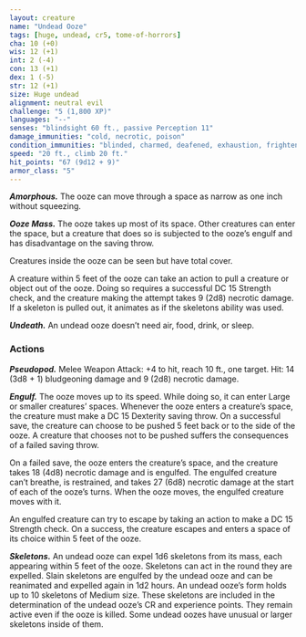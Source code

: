 ```yaml
---
layout: creature
name: "Undead Ooze"
tags: [huge, undead, cr5, tome-of-horrors]
cha: 10 (+0)
wis: 12 (+1)
int: 2 (-4)
con: 13 (+1)
dex: 1 (-5)
str: 12 (+1)
size: Huge undead
alignment: neutral evil
challenge: "5 (1,800 XP)"
languages: "--"
senses: "blindsight 60 ft., passive Perception 11"
damage_immunities: "cold, necrotic, poison"
condition_immunities: "blinded, charmed, deafened, exhaustion, frightened, poisoned, prone"
speed: "20 ft., climb 20 ft."
hit_points: "67 (9d12 + 9)"
armor_class: "5"
---
```


***Amorphous.*** The ooze can move through a space as narrow as one inch
without squeezing.

***Ooze Mass.*** The ooze takes up most of its space. Other creatures can
enter the space, but a creature that does so is subjected to the ooze’s engulf
and has disadvantage on the saving throw.

Creatures inside the ooze can be seen but have total cover.

A creature within 5 feet of the ooze can take an action to pull a creature
or object out of the ooze. Doing so requires a successful DC 15 Strength
check, and the creature making the attempt takes 9 (2d8) necrotic damage.
If a skeleton is pulled out, it animates as if the skeletons ability was used.

***Undeath.*** An undead ooze doesn’t need air, food, drink, or sleep.

### Actions

***Pseudopod.*** Melee Weapon Attack: +4 to hit, reach 10 ft., one target.
Hit: 14 (3d8 + 1) bludgeoning damage and 9 (2d8) necrotic damage.

***Engulf.*** The ooze moves up to its speed. While doing so, it can enter
Large or smaller creatures’ spaces. Whenever the ooze enters a creature’s
space, the creature must make a DC 15 Dexterity saving throw.
On a successful save, the creature can choose to be pushed 5 feet back
or to the side of the ooze. A creature that chooses not to be pushed suffers the consequences of a failed saving throw.

On a failed save, the ooze enters the creature’s space, and the creature
takes 18 (4d8) necrotic damage and is engulfed. The engulfed creature
can’t breathe, is restrained, and takes 27 (6d8) necrotic damage at the start
of each of the ooze’s turns. When the ooze moves, the engulfed creature
moves with it.

An engulfed creature can try to escape by taking an action to make a
DC 15 Strength check. On a success, the creature escapes and enters a
space of its choice within 5 feet of the ooze.

***Skeletons.*** An undead ooze can expel 1d6 skeletons from its mass, each
appearing within 5 feet of the ooze. Skeletons can act in the round they
are expelled. Slain skeletons are engulfed by the undead ooze and can
be reanimated and expelled again in 1d2 hours. An undead ooze’s form
holds up to 10 skeletons of Medium size. These skeletons are included in
the determination of the undead ooze’s CR and experience points. They
remain active even if the ooze is killed. Some undead oozes have unusual
or larger skeletons inside of them.
